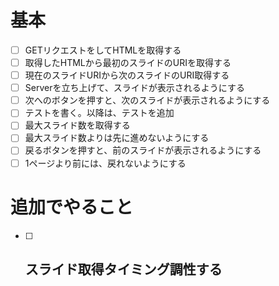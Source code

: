 # 基本
- [ ] GETリクエストをしてHTMLを取得する
- [ ] 取得したHTMLから最初のスライドのURIを取得する
- [ ] 現在のスライドURIから次のスライドのURI取得する
- [ ] Serverを立ち上げて、スライドが表示されるようにする
- [ ] 次へのボタンを押すと、次のスライドが表示されるようにする
- [ ] テストを書く。以降は、テストを追加
- [ ] 最大スライド数を取得する
- [ ] 最大スライド数よりは先に進めないようにする
- [ ] 戻るボタンを押すと、前のスライドが表示されるようにする
- [ ] 1ページより前には、戻れないようにする

# 追加でやること

- [ ] スライド取得タイミング調性する
  - 